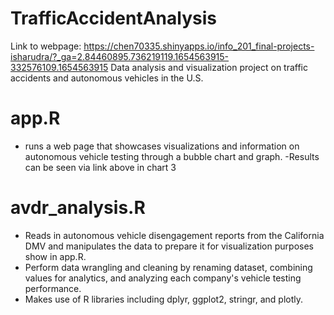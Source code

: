 # TrafficAccidentAnalysis
Link to webpage: https://chen70335.shinyapps.io/info_201_final-projects-isharudra/?_ga=2.84460895.736219119.1654563915-332576109.1654563915
Data analysis and visualization project on traffic accidents and autonomous vehicles in the U.S.

# app.R
- runs a web page that showcases visualizations and information on autonomous vehicle testing through a bubble chart and graph.
-Results can be seen via link above in chart 3

# avdr_analysis.R
- Reads in autonomous vehicle disengagement reports from the California DMV and manipulates the data to prepare it for visualization purposes show in app.R.
- Perform data wrangling and cleaning by renaming dataset, combining values for analytics, and analyzing each company's vehicle testing performance.
- Makes use of R libraries including dplyr, ggplot2, stringr, and plotly.
